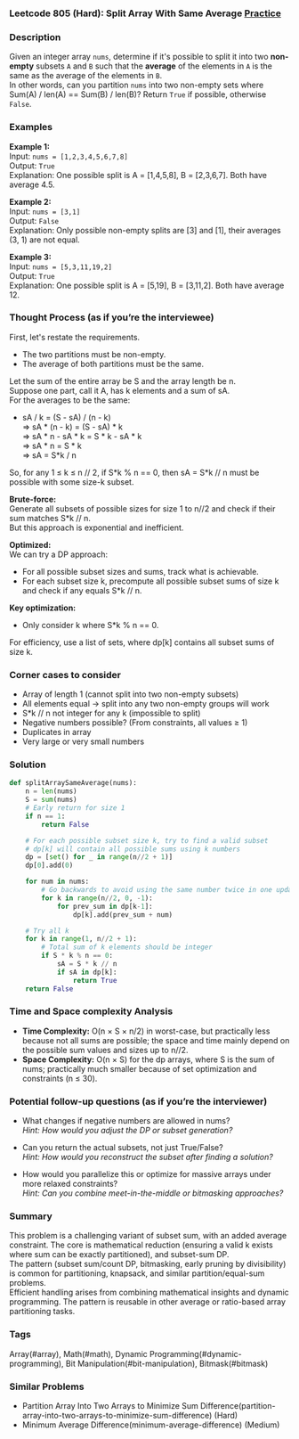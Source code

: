 ### Leetcode 805 (Hard): Split Array With Same Average [Practice](https://leetcode.com/problems/split-array-with-same-average)

### Description  
Given an integer array `nums`, determine if it's possible to split it into two **non-empty** subsets `A` and `B` such that the **average** of the elements in `A` is the same as the average of the elements in `B`.  
In other words, can you partition `nums` into two non-empty sets where Sum(A) / len(A) == Sum(B) / len(B)? Return `True` if possible, otherwise `False`.

### Examples  

**Example 1:**  
Input: `nums = [1,2,3,4,5,6,7,8]`  
Output: `True`  
Explanation: One possible split is A = [1,4,5,8], B = [2,3,6,7]. Both have average 4.5.

**Example 2:**  
Input: `nums = [3,1]`  
Output: `False`  
Explanation: Only possible non-empty splits are [3] and [1], their averages (3, 1) are not equal.

**Example 3:**  
Input: `nums = [5,3,11,19,2]`  
Output: `True`  
Explanation: One possible split is A = [5,19], B = [3,11,2]. Both have average 12.

### Thought Process (as if you’re the interviewee)  
First, let's restate the requirements.  
- The two partitions must be non-empty.
- The average of both partitions must be the same.

Let the sum of the entire array be S and the array length be n.  
Suppose one part, call it A, has k elements and a sum of sA.  
For the averages to be the same:  
- sA / k = (S - sA) / (n - k)  
=> sA \* (n - k) = (S - sA) \* k  
=> sA \* n - sA \* k = S \* k - sA \* k  
=> sA \* n = S \* k  
=> sA = S\*k / n  

So, for any 1 ≤ k ≤ n // 2, if S\*k % n == 0, then sA = S\*k // n must be possible with some size-k subset.

**Brute-force:**  
Generate all subsets of possible sizes for size 1 to n//2 and check if their sum matches S\*k // n.  
But this approach is exponential and inefficient.

**Optimized:**  
We can try a DP approach:  
- For all possible subset sizes and sums, track what is achievable.
- For each subset size k, precompute all possible subset sums of size k and check if any equals S\*k // n.

**Key optimization:**  
- Only consider k where S\*k % n == 0.

For efficiency, use a list of sets, where dp[k] contains all subset sums of size k.

### Corner cases to consider  
- Array of length 1 (cannot split into two non-empty subsets)
- All elements equal → split into any two non-empty groups will work
- S\*k // n not integer for any k (impossible to split)
- Negative numbers possible? (From constraints, all values ≥ 1)
- Duplicates in array  
- Very large or very small numbers

### Solution

```python
def splitArraySameAverage(nums):
    n = len(nums)
    S = sum(nums)
    # Early return for size 1
    if n == 1:
        return False

    # For each possible subset size k, try to find a valid subset
    # dp[k] will contain all possible sums using k numbers
    dp = [set() for _ in range(n//2 + 1)]
    dp[0].add(0)

    for num in nums:
        # Go backwards to avoid using the same number twice in one update
        for k in range(n//2, 0, -1):
            for prev_sum in dp[k-1]:
                dp[k].add(prev_sum + num)

    # Try all k
    for k in range(1, n//2 + 1):
        # Total sum of k elements should be integer
        if S * k % n == 0:
            sA = S * k // n
            if sA in dp[k]:
                return True
    return False
```

### Time and Space complexity Analysis  

- **Time Complexity:** O(n × S × n/2) in worst-case, but practically less because not all sums are possible; the space and time mainly depend on the possible sum values and sizes up to n//2.
- **Space Complexity:** O(n × S) for the dp arrays, where S is the sum of nums; practically much smaller because of set optimization and constraints (n ≤ 30).

### Potential follow-up questions (as if you’re the interviewer)  

- What changes if negative numbers are allowed in nums?  
  *Hint: How would you adjust the DP or subset generation?*

- Can you return the actual subsets, not just True/False?  
  *Hint: How would you reconstruct the subset after finding a solution?*

- How would you parallelize this or optimize for massive arrays under more relaxed constraints?  
  *Hint: Can you combine meet-in-the-middle or bitmasking approaches?*

### Summary
This problem is a challenging variant of subset sum, with an added average constraint. The core is mathematical reduction (ensuring a valid k exists where sum can be exactly partitioned), and subset-sum DP.  
The pattern (subset sum/count DP, bitmasking, early pruning by divisibility) is common for partitioning, knapsack, and similar partition/equal-sum problems.  
Efficient handling arises from combining mathematical insights and dynamic programming. The pattern is reusable in other average or ratio-based array partitioning tasks.

### Tags
Array(#array), Math(#math), Dynamic Programming(#dynamic-programming), Bit Manipulation(#bit-manipulation), Bitmask(#bitmask)

### Similar Problems
- Partition Array Into Two Arrays to Minimize Sum Difference(partition-array-into-two-arrays-to-minimize-sum-difference) (Hard)
- Minimum Average Difference(minimum-average-difference) (Medium)